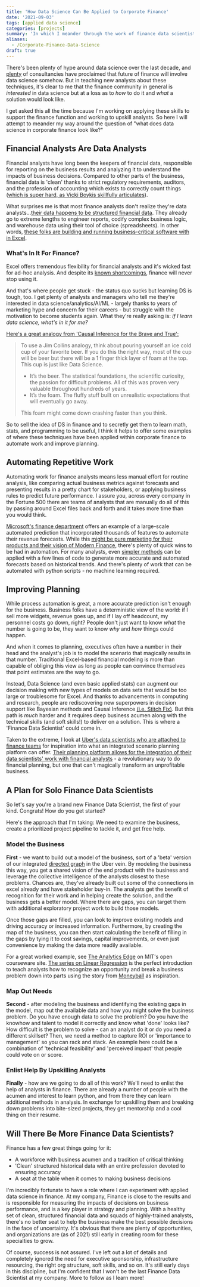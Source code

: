 ```yaml
---
title: 'How Data Science Can Be Applied to Corporate Finance'
date: '2021-09-03'
tags: [applied data science]
categories: [projects]
summary: 'In which I meander through the work of finance data scientists and how data science can be applied to corporate finance.'
aliases:
  - /Corporate-Finance-Data-Science
draft: true
---
```


There's been plenty of hype around data science over the last decade, and [plenty](https://www2.deloitte.com/ca/en/pages/finance-transformation/articles/finance-2020.html) of consultancies have proclaimed that future of finance will involve data science somehow. But in teaching new analysts about these techniques, it's clear to me that the finance community in general is _interested_ in data science but at a loss as to _how_ to do it and _what_ a solution would look like.

I get asked this all the time because I'm working on applying these skills to support the finance function and working to upskill analysts. So here I will attempt to meander my way around the question of "what does data science in corporate finance look like?"

## Financial Analysts Are Data Analysts

Financial analysts have long been the keepers of financial data, responsible for reporting on the business results and analyzing it to understand the impacts of business decisions. Compared to other parts of the business, financial data is 'clean' thanks to strict regulatory requirements, auditors, and the profession of accounting which exists to correctly count things ([which is super hard, as Vicki Boykis skillfully articulates](https://vicki.substack.com/p/all-numbers-are-made-up-some-are)).

What surprises me is that most finance analysts don't realize they're data analysts...[their data happens to be structured financial data](https://youtu.be/GbL-42kv5LI?t=151). They already go to extreme lengths to engineer reports, codify complex business logic, and warehouse data using their tool of choice (spreadsheets). In other words, [these folks are building and running business-critical software with in Excel](https://multithreaded.stitchfix.com/blog/2017/07/06/why-internal-software/).

### What's In It For Finance?

Excel offers tremendous flexibility for financial analysts and it's wicked fast for ad-hoc analysis. And despite its [known shortcomings](https://floatapp.com/blog/5-greatest-spreadsheet-errors-of-all-time/), finance will never stop using it.

And that's where people get stuck - the status quo sucks but learning DS is tough, too. I get plenty of analysts and managers who tell me they're interested in data science/analytics/AI/ML - largely thanks to years of marketing hype and concern for their careers - but struggle with the motivation to become students again. What they're really asking is: _if I learn data science, what's in it for me?_

[Here's a great analogy from 'Causal Inference for the Brave and True':](https://matheusfacure.github.io/python-causality-handbook/01-Introduction-To-Causality.html)

> To use a Jim Collins analogy, think about pouring yourself an ice cold cup of your favorite beer. If you do this the right way, most of the cup will be beer but there will be a 1 finger thick layer of foam at the top. This cup is just like Data Science.
>
> - It’s the beer. The statistical foundations, the scientific curiosity, the passion for difficult problems. All of this was proven very valuable throughout hundreds of years.
> - It’s the foam. The fluffy stuff built on unrealistic expectations that will eventually go away.
>
> This foam might come down crashing faster than you think.

So to sell the idea of DS in finance and to secretly get them to learn math, stats, and programming to be useful, I think it helps to offer some examples of where these techniques have been applied within corporate finance to automate work and improve planning.

## Automating Repetitive Work

Automating work for finance analysts means less manual effort for routine analysis, like comparing actual business metrics against forecasts and presenting results in a pretty chart for stakeholders, or applying business rules to predict future performance. I assure you, across every company in the Fortune 500 there are teams of analysts that are manually do all of this by passing around Excel files back and forth and it takes more time than you would think.

[Microsoft's finance department](https://www.microsoft.com/cms/api/am/binary/RE2IIQU) offers an example of a large-scale automated prediction that incorporated thousands of features to automate their revenue forecasts. While this [might be pure marketing for their products and their vision of Modern Finance](https://www.microsoft.com/en-us/modernfinance/), there's plenty of quick wins to be had in automation. For many analysts, even [simpler methods](https://otexts.com/fpp2/expsmooth.html) can be applied with a few lines of code to generate more accurate and automated forecasts based on historical trends. And there's plenty of work that can be automated with python scripts - no machine learning required.

## Improving Planning

While process automation is great, a more accurate prediction isn't enough for the business. Business folks have a deterministic view of the world: if I sell more widgets, revenue goes up, and if I lay off headcount, my personnel costs go down, right? People don't just want to know _what_ the number is going to be, they want to know _why_ and _how_ things could happen.

And when it comes to planning, executives often have a number in their head and the analyst's job is to model the scenario that magically results in that number. Traditional Excel-based financial modeling is more than capable of obliging this view as long as people can convince themselves that point estimates are the way to go.

Instead, Data Science (and even basic applied stats) can augment our decision making with new types of models on data sets that would be too large or troublesome for Excel. And thanks to advancements in computing and research, people are rediscovering new superpowers in decision support like Bayesian methods and Causal Inference [(i.e. Stitch Fix)](https://multithreaded.stitchfix.com/blog/2019/12/19/good-marketing-decisions/). But this path is _much_ harder and it requires deep business acumen along with the technical skills (and soft skills!) to deliver on a solution. This is where a 'Finance Data Scientist' could come in.

Taken to the extreme, I look at [Uber's data scientists who are attached to finance teams](<(https://eng.uber.com/financial-planning-for-data-scientist/)>) for inspiration into what an integrated scenario planning platform can offer. [Their planning platform allows for the integration of their data scientists' work with financial analysts](<(https://eng.uber.com/transforming-financial-forecasting-machine-learning/)>) - a revolutionary way to do financial planning, but one that can't magically transform an unprofitable business.

## A Plan for Solo Finance Data Scientists

So let's say you're a brand new Finance Data Scientist, the first of your kind. Congrats! How do you get started?

Here's the approach that I'm taking: We need to examine the business, create a prioritized project pipeline to tackle it, and get free help.

### Model the Business

**First** - we want to build out a model of the business, sort of a 'beta' version of our integrated [directed graph](https://en.wikipedia.org/wiki/Directed_graph) in the Uber vein. By modeling the business this way, you get a shared vision of the end product with the business and leverage the collective intelligence of the analysts closest to these problems. Chances are, they've already built out some of the connections in excel already and have stakeholder buy-in. The analysts get the benefit of recognition for their work and in helping create the solution, and the business gets a better model. Where there are gaps, you can target them with additional exploratory project work to build those models.

Once those gaps are filled, you can look to improve existing models and driving accuracy or increased information. Furthermore, by creating the map of the business, you can then start calculating the benefit of filling in the gaps by tying it to cost savings, capital improvements, or even just convenience by making the data more readily available.

For a great worked example, see [The Analytics Edge](https://ocw.mit.edu/courses/sloan-school-of-management/15-071-the-analytics-edge-spring-2017/) on MIT's open courseware site. [The series on Linear Regression](https://ocw.mit.edu/courses/sloan-school-of-management/15-071-the-analytics-edge-spring-2017/linear-regression/) is the perfect introduction to teach analysts how to recognize an opportunity and break a business problem down into parts using the story from [Moneyball](https://www.amazon.com/Moneyball-Art-Winning-Unfair-Game/dp/0393324818) as inspiration.

### Map Out Needs

**Second** - after modeling the business and identifying the existing gaps in the model, map out the available data and how you might solve the business problem. Do you have enough data to solve the problem? Do you have the knowhow and talent to model it correctly and know what 'done' looks like? How difficult is the problem to solve - can an analyst do it or do you need a different skillset? Then, we need a method to capture ROI or 'importance to management' so you can rack and stack. An example here could be a combination of 'technical feasibility' and 'perceived impact' that people could vote on or score.

### Enlist Help By Upskilling Analysts

**Finally** - how are we going to do all of this work? We'll need to enlist the help of analysts in finance. There are already a number of people with the acumen and interest to learn python, and from there they can learn additional methods in analysis. In exchange for upskilling them and breaking down problems into bite-sized projects, they get mentorship and a cool thing on their resume.

## Will There Be More Finance Data Scientists?

Finance has a few great things going for it:

- A workforce with business acumen and a tradition of critical thinking
- 'Clean' structured historical data with an entire profession devoted to ensuring accuracy
- A seat at the table when it comes to making business decisions

I'm incredibly fortunate to have a role where I can experiment with applied data science in finance. At my company, Finance is close to the results and is responsible for measuring the impacts of decisions on business performance, and is a key player in strategy and planning. With a healthy set of clean, structured financial data and squads of highly-trained analysts, there's no better seat to help the business make the best possible decisions in the face of uncertainty. It's obvious that there are plenty of opportunities, and organizations are (as of 2021) still early in creating room for these specialties to grow.

Of course, success is not assured. I've left out a lot of details and completely ignored the need for executive sponsorship, infrastructure resourcing, the right org structure, soft skills, and so on. It's still early days in this discipline, but I'm confident that I won't be the last Finance Data Scientist at my company. More to follow as I learn more!
